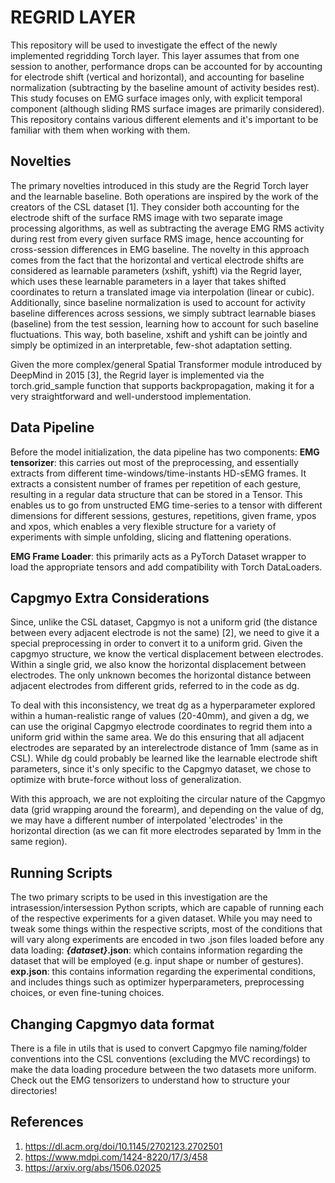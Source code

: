 # REGRID LAYER
This repository will be used to investigate the effect of the newly implemented regridding Torch layer. This layer assumes that from one session to another, performance drops can be accounted for by accounting for electrode shift (vertical and horizontal), and accounting for baseline normalization (subtracting by the baseline amount of activity besides rest). This study focuses on EMG surface images only, with explicit temporal component (although sliding RMS surface images are primarily considered). This repository contains various different elements and it's important to be familiar with them when working with them.

## Novelties
The primary novelties introduced in this study are the Regrid Torch layer and the learnable baseline. Both operations are inspired by the work of the creators of the CSL dataset [1]. They consider both accounting for the electrode shift of the surface RMS image with two separate image processing algorithms, as well as subtracting the average EMG RMS activity during rest from every given surface RMS image, hence accounting for cross-session differences in EMG baseline. The novelty in this approach comes from the fact that the horizontal and vertical electrode shifts are considered as learnable parameters (xshift, yshift) via the Regrid layer, which uses these learnable parameters in a layer that takes shifted coordinates to return a translated image via interpolation (linear or cubic). Additionally, since baseline normalization is used to account for activity baseline differences across sessions, we simply subtract learnable biases (baseline) from the test session, learning how to account for such baseline fluctuations. This way, both baseline, xshift and yshift can be jointly and simply be optimized in an interpretable, few-shot adaptation setting.

Given the more complex/general Spatial Transformer module introduced by DeepMind in 2015 [3], the Regrid layer is implemented via the torch.grid_sample function that supports backpropagation, making it for a very straightforward and well-understood implementation.

## Data Pipeline
Before the model initialization, the data pipeline has two components:
__EMG tensorizer__: this carries out most of the preprocessing, and essentially extracts from different time-windows/time-instants HD-sEMG frames. It extracts a consistent number of frames per repetition of each gesture, resulting in a regular data structure that can be stored in a Tensor. This enables us to go from unstructed EMG time-series to a tensor with different dimensions for different sessions, gestures, repetitions, given frame, ypos and xpos, which enables a very flexible structure for a variety of experiments with simple unfolding, slicing and flattening operations.  

__EMG Frame Loader__: this primarily acts as a PyTorch Dataset wrapper to load the appropriate tensors and add compatibility with Torch DataLoaders.


## Capgmyo Extra Considerations
Since, unlike the CSL dataset, Capgmyo is not a uniform grid (the distance between every adjacent electrode is not the same) [2], we need to give it a special preprocessing in order to convert it to a uniform grid. Given the capgmyo structure, we know the vertical displacement between electrodes. Within a single grid, we also know the horizontal displacement between electrodes. The only unknown becomes the horizontal distance between adjacent electrodes from different grids, referred to in the code as dg.

To deal with this inconsistency, we treat dg as a hyperparameter explored within a human-realistic range of values (20-40mm), and given a dg, we can use the original Capgmyo electrode coordinates to regrid them into a uniform grid within the same area. We do this ensuring that all adjacent electrodes are separated by an interelectrode distance of 1mm (same as in CSL). While dg could probably be learned like the learnable electrode shift parameters, since it's only specific to the Capgmyo dataset, we chose to optimize with brute-force without loss of generalization.

With this approach, we are not exploiting the circular nature of the Capgmyo data (grid wrapping around the forearm), and depending on the value of dg, we may have a different number of interpolated 'electrodes' in the horizontal direction (as we can fit more electrodes separated by 1mm in the same region).

## Running Scripts
The two primary scripts to be used in this investigation are the intrasession/intersession Python scripts, which are capable of running each of the respective experiments for a given dataset. While you may need to tweak some things within the respective scripts, most of the conditions that will vary along experiments are encoded in two .json files loaded before any data loading:
___{dataset}_.json__: which contains information regarding the dataset that will be employed (e.g. input shape or number of gestures).
__exp.json__: this contains information regarding the experimental conditions, and includes things such as optimizer hyperparameters, preprocessing choices, or even fine-tuning choices.

## Changing Capgmyo data format
There is a file in utils that is used to convert Capgmyo file naming/folder conventions into the CSL conventions (excluding the MVC recordings) to make the data loading procedure between the two datasets more uniform. Check out the EMG tensorizers to understand how to structure your directories!

## References
1. https://dl.acm.org/doi/10.1145/2702123.2702501
2. https://www.mdpi.com/1424-8220/17/3/458
3. https://arxiv.org/abs/1506.02025

